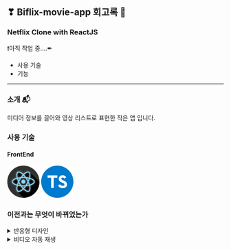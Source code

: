 ## ❣ Biflix-movie-app 회고록 🧐

### Netflix Clone with ReactJS

❗아직 작업 중....✒

- 사용 기술
- 기능

---

### 소개 📬

미디어 정보를 끌어와 영상 리스트로 표현한 작은 앱 입니다.</br>

### 사용 기술

#### FrontEnd

<p>
<img src="./read_src/tech_icon/React.png" width="75" height="75"/>
<img src="./read_src/tech_icon/typescript_ps.png" width="75" height="75"/>
</p>

### 이전과는 무엇이 바뀌었는가

<details>
<summary>반응형 디자인</summary>

#### 접속 화면 크기에 따른 컨텐츠 규격 변화

</details>
<details>
<summary>비디오 자동 재생</summary>

#### 비디오 트레일러 데이터 요청 및 자동 재생

</details>
